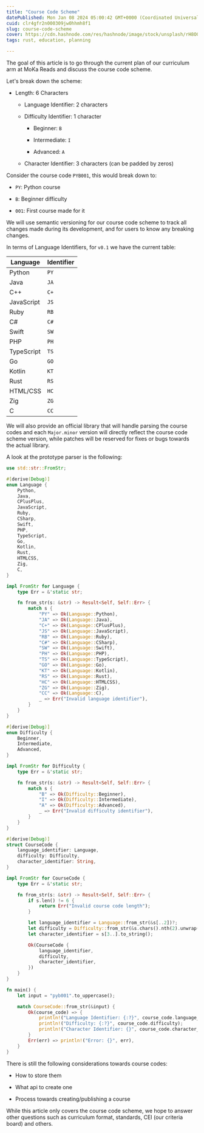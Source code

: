 ```yaml
---
title: "Course Code Scheme"
datePublished: Mon Jan 08 2024 05:00:42 GMT+0000 (Coordinated Universal Time)
cuid: clr4gfr2n000309jw0hhmh8f1
slug: course-code-scheme
cover: https://cdn.hashnode.com/res/hashnode/image/stock/unsplash/rH8O0FHFpfw/upload/e3d55555fc7b6e476e5c084724b6a305.jpeg
tags: rust, education, planning

---
```


The goal of this article is to go through the current plan of our curriculum arm at MoKa Reads and discuss the course code scheme.

Let's break down the scheme:

* Length: 6 Characters
    
    * Language Identifier: 2 characters
        
    * Difficulty Identifier: 1 character
        
        * Beginner: `B`
            
        * Intermediate: `I`
            
        * Advanced: `A`
            
    * Character Identifier: 3 characters (can be padded by zeros)
        

Consider the course code `PYB001`, this would break down to:

* `PY`: Python course
    
* `B`: Beginner difficulty
    
* `001`: First course made for it
    

We will use semantic versioning for our course code scheme to track all changes made during its development, and for users to know any breaking changes.

In terms of Language Identifiers, for `v0.1` we have the current table:

| Language | Identifier |
| --- | --- |
| Python | `PY` |
| Java | `JA` |
| C++ | `C+` |
| JavaScript | `JS` |
| Ruby | `RB` |
| C# | `C#` |
| Swift | `SW` |
| PHP | `PH` |
| TypeScript | `TS` |
| Go | `GO` |
| Kotlin | `KT` |
| Rust | `RS` |
| HTML/CSS | `HC` |
| Zig | `ZG` |
| C | `CC` |

We will also provide an official library that will handle parsing the course codes and each `Major.minor` version will directly reflect the course code scheme version, while patches will be reserved for fixes or bugs towards the actual library.

A look at the prototype parser is the following:

```rust
use std::str::FromStr;

#[derive(Debug)]
enum Language {
    Python,
    Java,
    CPlusPlus,
    JavaScript,
    Ruby,
    CSharp,
    Swift,
    PHP,
    TypeScript,
    Go,
    Kotlin,
    Rust,
    HTMLCSS,
    Zig,
    C,
}

impl FromStr for Language {
    type Err = &'static str;

    fn from_str(s: &str) -> Result<Self, Self::Err> {
        match s {
            "PY" => Ok(Language::Python),
            "JA" => Ok(Language::Java),
            "C+" => Ok(Language::CPlusPlus),
            "JS" => Ok(Language::JavaScript),
            "RB" => Ok(Language::Ruby),
            "C#" => Ok(Language::CSharp),
            "SW" => Ok(Language::Swift),
            "PH" => Ok(Language::PHP),
            "TS" => Ok(Language::TypeScript),
            "GO" => Ok(Language::Go),
            "KT" => Ok(Language::Kotlin),
            "RS" => Ok(Language::Rust),
            "HC" => Ok(Language::HTMLCSS),
            "ZG" => Ok(Language::Zig),
            "CC" => Ok(Language::C),
            _ => Err("Invalid language identifier"),
        }
    }
}

#[derive(Debug)]
enum Difficulty {
    Beginner,
    Intermediate,
    Advanced,
}

impl FromStr for Difficulty {
    type Err = &'static str;

    fn from_str(s: &str) -> Result<Self, Self::Err> {
        match s {
            "B" => Ok(Difficulty::Beginner),
            "I" => Ok(Difficulty::Intermediate),
            "A" => Ok(Difficulty::Advanced),
            _ => Err("Invalid difficulty identifier"),
        }
    }
}

#[derive(Debug)]
struct CourseCode {
    language_identifier: Language,
    difficulty: Difficulty,
    character_identifier: String,
}

impl FromStr for CourseCode {
    type Err = &'static str;

    fn from_str(s: &str) -> Result<Self, Self::Err> {
        if s.len() != 6 {
            return Err("Invalid course code length");
        }

        let language_identifier = Language::from_str(&s[..2])?;
        let difficulty = Difficulty::from_str(&s.chars().nth(2).unwrap().to_string())?;
        let character_identifier = s[3..].to_string();

        Ok(CourseCode {
            language_identifier,
            difficulty,
            character_identifier,
        })
    }
}

fn main() {
    let input = "pyb001".to_uppercase();

    match CourseCode::from_str(&input) {
        Ok(course_code) => {
            println!("Language Identifier: {:?}", course_code.language_identifier);
            println!("Difficulty: {:?}", course_code.difficulty);
            println!("Character Identifier: {}", course_code.character_identifier);
        }
        Err(err) => println!("Error: {}", err),
    }
}
```

There is still the following considerations towards course codes:

* How to store them
    
* What api to create one
    
* Process towards creating/publishing a course
    

While this article only covers the course code scheme, we hope to answer other questions such as curriculum format, standards, CEI (our criteria board) and others.